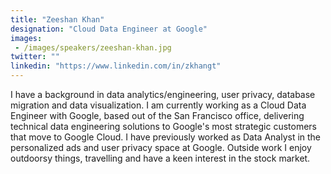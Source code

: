 ```yaml
---
title: "Zeeshan Khan"
designation: "Cloud Data Engineer at Google"
images: 
 - /images/speakers/zeeshan-khan.jpg
twitter: ""
linkedin: "https://www.linkedin.com/in/zkhangt"
---
```


I have a background in data analytics/engineering, user privacy, database migration and data visualization. I am currently working as a Cloud Data Engineer with Google, based out of the San Francisco office, delivering technical data engineering solutions to Google's most strategic customers that move to Google Cloud. I have previously worked as Data Analyst in the personalized ads and user privacy space at Google. Outside work I enjoy outdoorsy things, travelling and have a keen interest in the stock market. 
